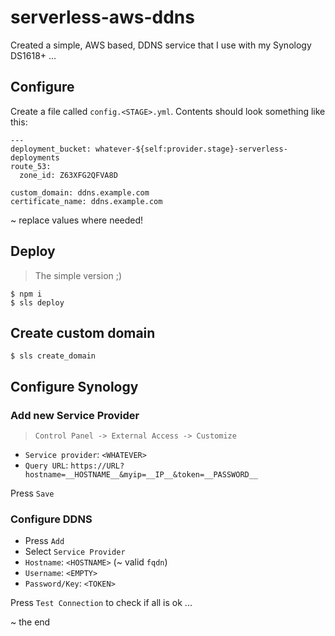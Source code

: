 # serverless-aws-ddns

Created a simple, AWS based, DDNS service that I use with my Synology DS1618+ ...

## Configure

Create a file called `config.<STAGE>.yml`. Contents should look something like this:

```
---
deployment_bucket: whatever-${self:provider.stage}-serverless-deployments
route_53:
  zone_id: Z63XFG2QFVA8D

custom_domain: ddns.example.com
certificate_name: ddns.example.com
```

~ replace values where needed!

## Deploy
> The simple version ;)

```
$ npm i
$ sls deploy
```

## Create custom domain

```
$ sls create_domain
```

## Configure Synology

### Add new Service Provider

> `Control Panel -> External Access -> Customize`


* `Service provider`: `<WHATEVER>`
* `Query URL`: `https://URL?hostname=__HOSTNAME__&myip=__IP__&token=__PASSWORD__`

Press `Save`

### Configure DDNS

* Press `Add`
* Select `Service Provider`
* `Hostname`: `<HOSTNAME>` (~ valid `fqdn`)
* `Username`: `<EMPTY>`
* `Password/Key`: `<TOKEN>`


Press `Test Connection` to check if all is ok ...

~ the end